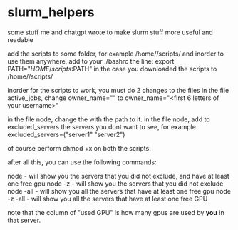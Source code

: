 # slurm_helpers

some stuff me and chatgpt wrote to make slurm stuff more useful and readable

add the scripts to some folder, for example /home/<username>/scripts/
and inorder to use them anywhere, add to your ./bashrc the line:
export PATH="$HOME/scripts:$PATH"
in the case you downloaded the scripts to /home/<username>/scripts/

inorder for the scripts to work, you must do 2 changes to the files
in the file active_jobs, change owner_name="" to owner_name="<first 6 letters of your username>"

in the file node, change the <path to active_jobs script> with the path to it.
in the file node, add to excluded_servers the servers you dont want to see, for example excluded_servers=("server1" "server2")

of course perform chmod +x on both the scripts.

after all this, you can use the following commands:

node - will show you the servers that you did not exclude, and have at least one free gpu
node -z - will show you the servers that you did not exclude
node -all - will show you all the servers that have at least one free gpu
node -z -all - will show you all the servers that have at least one free GPU

note that the column of "used GPU" is how many gpus are used by **you** in that server. 
